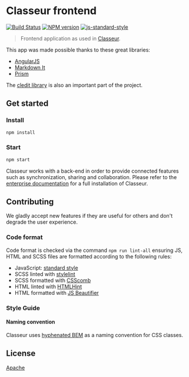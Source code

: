 # Classeur frontend

[![Build Status](https://img.shields.io/travis/classeur/classeur.svg?style=flat)](https://travis-ci.org/classeur/classeur) [![NPM version](https://img.shields.io/npm/v/classeur.svg?style=flat)](https://www.npmjs.org/package/classeur)
[![js-standard-style](https://img.shields.io/badge/code%20style-standard-brightgreen.svg)](http://standardjs.com/)

> Frontend application as used in [Classeur](https://app.classeur.io).

This app was made possible thanks to these great libraries:

- [AngularJS](https://github.com/angular/angular.js)
- [Markdown It](https://github.com/markdown-it/markdown-it)
- [Prism](https://github.com/PrismJS/prism)

The [cledit library](https://github.com/classeur/cledit) is also an important part of the project.


## Get started

### Install

```sh
npm install
```

### Start

```sh
npm start
```

Classeur works with a back-end in order to provide connected features such as synchronization, sharing and collaboration. Please refer to the [enterprise documentation](http://classeur.io/help/enterprise/) for a full installation of Classeur.


## Contributing

We gladly accept new features if they are useful for others and don't degrade the user experience.


### Code format

Code format is checked via the command `npm run lint-all` ensuring JS, HTML and SCSS files are formatted according to the following rules:

- JavaScript: [standard style](http://standardjs.com/)
- SCSS linted with [stylelint](http://stylelint.io/)
- SCSS formatted with [CSScomb](http://csscomb.com/)
- HTML linted with [HTMLHint](http://htmlhint.com/)
- HTML formatted with [JS Beautifier](http://jsbeautifier.org/)


### Style Guide

#### Naming convention

Classeur uses [hyphenated BEM](http://csswizardry.com/2013/01/mindbemding-getting-your-head-round-bem-syntax/) as a naming convention for CSS classes.

## License

[Apache](https://github.com/classeur/classeur/blob/master/LICENSE)
